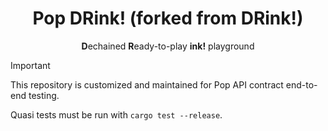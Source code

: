 <h1 align="center"> Pop DRink! (forked from DRink!) </h1>
<p align="center"> <b>D</b>echained <b>R</b>eady-to-play <b>ink!</b> playground </p>

> [!IMPORTANT]
> This repository is customized and maintained for Pop API contract end-to-end testing.
>
> Quasi tests must be run with `cargo test --release`.